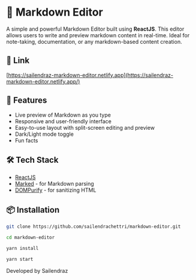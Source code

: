 # 📝 Markdown Editor

A simple and powerful Markdown Editor built using **ReactJS**. This editor allows users to write and preview markdown content in real-time. Ideal for note-taking, documentation, or any markdown-based content creation.

## 🔗 Link
[https://sailendraz-markdown-editor.netlify.app](https://sailendraz-markdown-editor.netlify.app/)

## 🚀 Features

- Live preview of Markdown as you type
- Responsive and user-friendly interface
- Easy-to-use layout with split-screen editing and preview
- Dark/Light mode toggle 
- Fun facts

## 🛠️ Tech Stack

- [ReactJS](https://reactjs.org/)
- [Marked](https://github.com/markedjs/marked) - for Markdown parsing
- [DOMPurify](https://github.com/cure53/DOMPurify) - for sanitizing HTML
<!-- - [PrismJS](https://prismjs.com/) (optional) - for syntax highlighting -->

## 📦 Installation

```bash
git clone https://github.com/sailendrachettri/markdown-editor.git

cd markdown-editor

yarn install

yarn start
```

Developed by Sailendraz
